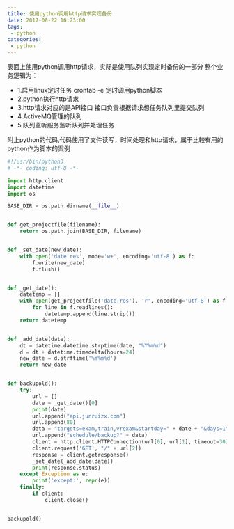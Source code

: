 ```yaml
---
title: 使用python调用http请求实现备份
date: 2017-08-22 16:23:00
tags:
 - python
categories:
 - python
---
```

表面上使用python调用http请求，实际是使用队列实现定时备份的一部分
    整个业务逻辑为：
   - 1.启用linux定时任务
        crontab -e
        定时调用python脚本
   - 2.python执行http请求
   - 3.http请求对应的是API接口
        接口负责根据请求想任务队列里提交队列
   - 4.ActiveMQ管理的队列
   - 5.队列监听服务监听队列并处理任务

附上python的代码,代码使用了文件读写，时间处理和http请求，属于比较有用的python作为脚本的案例
```python
#!/usr/bin/python3
# -*- coding: utf-8 -*-

import http.client
import datetime
import os

BASE_DIR = os.path.dirname(__file__)


def get_projectfile(filename):
    return os.path.join(BASE_DIR, filename)


def _set_date(new_date):
    with open('date.res', mode='w+', encoding='utf-8') as f:
        f.write(new_date)
        f.flush()


def _get_date():
    datetemp = []
    with open(get_projectfile('date.res'), 'r', encoding='utf-8') as f:
        for line in f.readlines():
            datetemp.append(line.strip())
    return datetemp


def _add_date(date):
    dt = datetime.datetime.strptime(date, "%Y%m%d")
    d = dt + datetime.timedelta(hours=24)
    new_date = d.strftime('%Y%m%d')
    return new_date


def backupold():
    try:
        url = []
        date = _get_date()[0]
        print(date)
        url.append("api.junruizx.com")
        url.append(80)
        data = "targets=exam,train,vrexam&startday=" + date + "&days=1"
        url.append("schedule/backup?" + data)
        client = http.client.HTTPConnection(url[0], url[1], timeout=30)
        client.request('GET', "/" + url[2])
        response = client.getresponse()
        _set_date(_add_date(date))
        print(response.status)
    except Exception as e:
        print('except:', repr(e))
    finally:
        if client:
            client.close()


backupold()
```